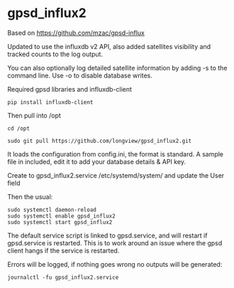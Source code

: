 # gpsd_influx2
Based on https://github.com/mzac/gpsd-influx

Updated to use the influxdb v2 API, also added satellites visibility and tracked counts to the log output.

You can also optionally log detailed satellite information by adding -s to the command line.
Use -o to disable database writes.

Required gpsd libraries and influxdb-client
```
pip install influxdb-client
```
Then pull into /opt
```
cd /opt

sudo git pull https://github.com/longview/gpsd_influx2.git
```
It loads the configuration from config.ini, the format is standard. A sample file in included, edit it to add your database details & API key.

Create to gpsd_influx2.service /etc/systemd/system/ and update the User field

Then the usual:
```
sudo systemctl daemon-reload
sudo systemctl enable gpsd_influx2
sudo systemctl start gpsd_influx2
```

The default service script is linked to gpsd.service, and will restart if gpsd.service is restarted. This is to work around an issue where the gpsd client hangs if the service is restarted.

Errors will be logged, if nothing goes wrong no outputs will be generated:
```
journalctl -fu gpsd_influx2.service
```
